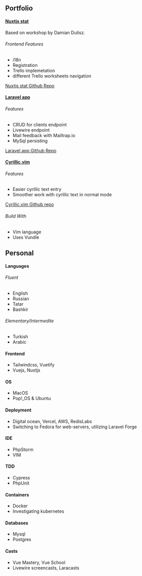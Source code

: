 ## Portfolio
#### [Nuxtjs  stat](https://gabdulgazim.github.io/Yat/)
Based on workshop by Damian Dulisz.
###### Frontend Features
- i18n
- Registration
- Trello implemetation
- different Trello worksheets navigation

[Nuxtjs  stat Github Repo](https://github.com/gabdulgazim/Yat)

#### [Laravel app](https://stolyaroff.smartheadteacher.com/cube-calc)
###### Features
- CRUD for clients endpoint
- Livewire endpoint
- Mail feedback with Mailtrap.io
- MySql persisting

[Laravel app Github Repo](https://github.com/azamat-li/portfolio-template)

#### [Cyrillic.vim](https://gabdulgazim.github.io/cyrillic.vim/)
###### Features
- Easier cyrillic text entry
- Smoother work with cyrillic  text in normal mode

[Cyrillic.vim Github repo](https://github.com/gabdulgazim/cyrillic.vim)
###### Build With
- Vim language
- Uses Vundle

## Personal
#### Languages
###### Fluent
- English
- Russian
- Tatar 
- Bashkir 

###### Elementary/Intermedite
- Turkish
- Arabic

#### Frontend
- Tailwindcss, Vuetify
- Vuejs, Nuxtjs

#### OS
- MacOS 
- Pop!_OS & Ubuntu

#### Deployment
- Digital ocean, Vercel, AWS, RedisLabs
- Switching to Fedora for web-servers, utilizing Laravel Forge

#### IDE
- PhpStorm
- VIM

#### TDD
- Cypress
- PhpUnit

#### Containers
- Docker
- Investigating kubernetes

#### Databases
- Mysql
- Postgres
 
#### Casts
- Vue Mastery, Vue School
- Livewire screencasts, Laracasts 

